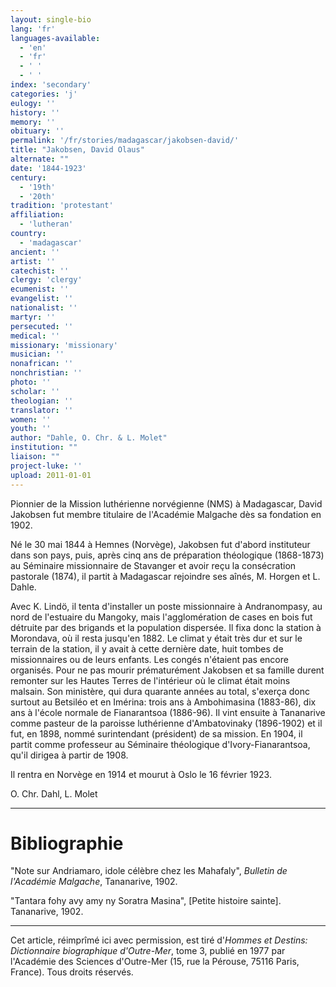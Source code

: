 ```yaml
---
layout: single-bio
lang: 'fr'
languages-available:
  - 'en'
  - 'fr'
  - ' '
  - ' '
index: 'secondary'
categories: 'j'
eulogy: ''
history: ''
memory: ''
obituary: ''
permalink: '/fr/stories/madagascar/jakobsen-david/'
title: "Jakobsen, David Olaus"
alternate: ""
date: '1844-1923'
century:
  - '19th'
  - '20th'
tradition: 'protestant'
affiliation:
  - 'lutheran'
country:
  - 'madagascar'
ancient: ''
artist: ''
catechist: ''
clergy: 'clergy'
ecumenist: ''
evangelist: ''
nationalist: ''
martyr: ''
persecuted: ''
medical: ''
missionary: 'missionary'
musician: ''
nonafrican: ''
nonchristian: ''
photo: ''
scholar: ''
theologian: ''
translator: ''
women: ''
youth: ''
author: "Dahle, O. Chr. & L. Molet"
institution: ""
liaison: ""
project-luke: ''
upload: 2011-01-01
---
```




Pionnier de la Mission luthérienne norvégienne (NMS) à Madagascar, David Jakobsen fut membre titulaire de l'Académie Malgache dès sa fondation en 1902.

Né le 30 mai 1844 à Hemnes (Norvège), Jakobsen fut d'abord instituteur dans son pays, puis, après cinq ans de préparation théologique (1868-1873) au Séminaire missionnaire de Stavanger et avoir reçu la consécration pastorale (1874), il partit à Madagascar rejoindre ses aînés, M. Horgen et L. Dahle.

Avec K. Lindö, il tenta d'installer un poste missionnaire à Andranompasy, au nord de l'estuaire du Mangoky, mais l'agglomération de cases en bois fut détruite par des brigands et la population dispersée. Il fixa donc la station à Morondava, où il resta jusqu'en 1882. Le climat y était très dur et sur le terrain de la station, il y avait à cette dernière date, huit tombes de missionnaires ou de leurs enfants. Les congés n'étaient pas encore organisés. Pour ne pas mourir prématurément Jakobsen et sa famille durent remonter sur les Hautes Terres de l'intérieur où le climat était moins malsain. Son ministère, qui dura quarante années au total, s'exerça donc surtout au Betsiléo et en Imérina: trois ans à Ambohimasina (1883-86), dix ans à l'école normale de Fianarantsoa (1886-96). Il vint ensuite à Tananarive comme pasteur de la paroisse luthérienne d'Ambatovinaky (1896-1902) et il fut, en 1898, nommé surintendant (président) de sa mission. En 1904, il partit comme professeur au Séminaire théologique d'Ivory-Fianarantsoa, qu'il dirigea à partir de 1908.

Il rentra en Norvège en 1914 et mourut à Oslo le 16 février 1923.

O. Chr. Dahl, L. Molet

---

# Bibliographie

"Note sur Andriamaro, idole célèbre chez les Mahafaly", *Bulletin de l'Académie Malgache*, Tananarive, 1902.

"Tantara fohy avy amy ny Soratra Masina", [Petite histoire sainte]. Tananarive, 1902.

---

Cet article, réimprîmé ici avec permission, est tiré d'*Hommes et Destins: Dictionnaire biographique d'Outre-Mer*, tome 3, publié en 1977 par l'Académie des Sciences d'Outre-Mer (15, rue la Pérouse, 75116 Paris, France). Tous droits réservés.
